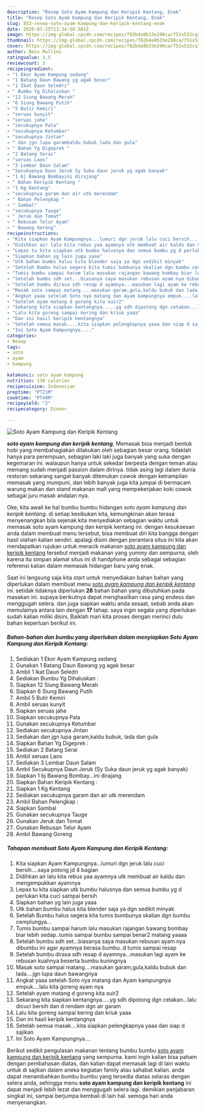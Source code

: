```yaml
---
description: "Resep Soto Ayam Kampung dan Keripik Kentang, Enak"
title: "Resep Soto Ayam Kampung dan Keripik Kentang, Enak"
slug: 853-resep-soto-ayam-kampung-dan-keripik-kentang-enak
date: 2020-07-25T13:34:50.501Z
image: https://img-global.cpcdn.com/recipes/f82b4a9b33e290ca/751x532cq70/soto-ayam-kampung-dan-keripik-kentang-foto-resep-utama.jpg
thumbnail: https://img-global.cpcdn.com/recipes/f82b4a9b33e290ca/751x532cq70/soto-ayam-kampung-dan-keripik-kentang-foto-resep-utama.jpg
cover: https://img-global.cpcdn.com/recipes/f82b4a9b33e290ca/751x532cq70/soto-ayam-kampung-dan-keripik-kentang-foto-resep-utama.jpg
author: Bess Mullins
ratingvalue: 3.5
reviewcount: 3
recipeingredient:
- "1 Ekor Ayam Kampung sedang"
- "1 Batang Daun Bawang yg agak besar"
- "1 Ikat Daun Seledri"
- " Bumbu Yg Dihaluskan "
- "12 Siung Bawang Merah"
- "6 Siung Bawang Putih"
- "5 Butir Kemiri"
- "seruas kunyit"
- "seruas jahe"
- "secukupnya Pala"
- "secukupnya Ketumbar"
- "secukupnya Jintan"
- " dan jgn lupa garamkaldu bubuk lada dan gula"
- " Bahan Yg Digeprek "
- "2 Batang Serai"
- "seruas Laos"
- "3 Lembar Daun Salam"
- "Secukupnya Daun Jeruk Sy Suka daun jeruk yg agak banyak"
- "1 bj Bawang Bombayini dirajang"
- " Bahan Keripik Kentang "
- "1 Kg Kentang"
- "secukupnya garam dan air utk merendam"
- " Bahan Pelengkap "
- " Sambal"
- "secukupnya Tauge"
- " Jeruk dan Tomat"
- " Rebusan Telur Ayam"
- " Bawang Goreng"
recipeinstructions:
- "Kita siapkan Ayam Kampungnya...lumuri dgn jeruk lalu cuci bersih....saya potong jd 4 bagian"
- "Didihkan air lalu kita rebus yaa ayamnya utk membuat air kaldu dan mengempukkan ayamnya"
- "Lepas tu kita siapkan utk bumbu halusnya dan semua bumbu yg d perlukan kita cuci sampai bersih"
- "Siapkan bahan yg lain juga yaaa"
- "Utk bahan bumbu halus kita blender saja ya dgn sedikit minyak"
- "Setelah Bumbu halus segera kita tumis bumbunya skalian dgn bumbu cemplungya..."
- "Tumis bumbu sampai harum lalu masukan rajangan bawang bombay biar lebih sedap..tumis sampai bumbu sampai benar2 matang yaaaa"
- "Setelah bumbu sdh set...biasanya saya masukan rebusan ayam nya dibumbu ini agar ayamnya berasa bumbu..d tumis sampai resap"
- "Setelah bumbu dirasa sdh resap d ayamnya...masukan lagi ayam ke rebusan kuahnya beserta bumbu kuningnya"
- "Masak soto sampai matang....masukan garam,gula,kaldu bubuk dan lada....jgn lupa daun bawangnya"
- "Angkat yaaa setelah Soto nya matang dan Ayam kampungnya empuk....lalu kita goreng ayam nya"
- "Setelah ayam matang d goreng kita suir2"
- "Sekarang kita siapkan kentangnya.....yg sdh dipotong dgn cetakan...lalu dicuci bersih dan d rendam dgn air garam"
- "Lalu kita goreng sampai kering dan kriuk yaaa"
- "Dan ini hasil keripik kentangnya"
- "Setelah semua masak....kita siapkan pelengkapnya yaaa dan siap d sajikan"
- "Ini Soto Ayam Kampungnya...."
categories:
- Resep
tags:
- soto
- ayam
- kampung

katakunci: soto ayam kampung 
nutrition: 130 calories
recipecuisine: Indonesian
preptime: "PT21M"
cooktime: "PT49M"
recipeyield: "2"
recipecategory: Dinner

---
```



![Soto Ayam Kampung dan Keripik Kentang](https://img-global.cpcdn.com/recipes/f82b4a9b33e290ca/751x532cq70/soto-ayam-kampung-dan-keripik-kentang-foto-resep-utama.jpg)

<b><i>soto ayam kampung dan keripik kentang</i></b>, Memasak bisa menjadi bentuk hobi yang membahagiakan dilakukan oleh sebagian besar orang. tidaklah hanya para perempuan, sebagian laki laki juga banyak yang suka dengan kegemaran ini. walaupun hanya untuk sekedar berpesta dengan teman atau memang sudah menjadi passion dalam dirinya. tidak asing lagi dalam dunia restoran sekarang sangat banyak ditemukan cowok dengan ketrampilan memasak yang mumpuni, dan lebih banyak juga kita jumpai di bermacam warung makan dan stand makanan mall yang mempekerjakan koki cowok sebagai juru masak andalan nya.



Oke, kita awali ke hal bumbu bumbu hidangan <i>soto ayam kampung dan keripik kentang</i>. di setiap kesibukan kita, kemungkinan akan terasa menyenangkan bila sejenak kita menyediakan sebagian waktu untuk memasak soto ayam kampung dan keripik kentang ini. dengan kesuksesan anda dalam membuat menu tersebut, bisa membuat diri kita bangga dengan hasil olahan kalian sendiri. apalagi disini dengan perantara situs ini kita akan mendapatkan rujukan untuk meracik makanan <u>soto ayam kampung dan keripik kentang</u> tersebut menjadi makanan yang yummy dan sempurna, oleh karena itu simpan alamat situs ini di handphone anda sebagai sebagian referensi kalian dalam memasak hidangan baru yang enak.


Saat ini langsung saja kita start untuk menyediakan bahan bahan yang diperlukan dalam membuat menu <u><i>soto ayam kampung dan keripik kentang</i></u> ini. setidak tidaknya diperlukan <b>28</b> bahan bahan yang dibutuhkan pada masakan ini. supaya berikutnya dapat menghasilkan rasa yang endess dan menggugah selera. dan juga siapkan waktu anda sesaat, sebab anda akan memulainya antara lain dengan <b>17</b> tahap. saya ingin segala yang diperlukan sudah kalian miliki disini, Baiklah mari kita proses dengan merinci dulu bahan keperluan berikut ini.

<!--inarticleads1-->

##### Bahan-bahan dan bumbu yang diperlukan dalam menyiapkan Soto Ayam Kampung dan Keripik Kentang:

1. Sediakan 1 Ekor Ayam Kampung sedang
1. Gunakan 1 Batang Daun Bawang yg agak besar
1. Ambil 1 Ikat Daun Seledri
1. Sediakan  Bumbu Yg Dihaluskan :
1. Siapkan 12 Siung Bawang Merah
1. Siapkan 6 Siung Bawang Putih
1. Ambil 5 Butir Kemiri
1. Ambil seruas kunyit
1. Siapkan seruas jahe
1. Siapkan secukupnya Pala
1. Gunakan secukupnya Ketumbar
1. Sediakan secukupnya Jintan
1. Sediakan  dan jgn lupa garam,kaldu bubuk, lada dan gula
1. Siapkan  Bahan Yg Digeprek :
1. Sediakan 2 Batang Serai
1. Ambil seruas Laos
1. Sediakan 3 Lembar Daun Salam
1. Ambil Secukupnya Daun Jeruk (Sy Suka daun jeruk yg agak banyak)
1. Siapkan 1 bj Bawang Bombay...ini dirajang
1. Siapkan  Bahan Keripik Kentang :
1. Siapkan 1 Kg Kentang
1. Sediakan secukupnya garam dan air utk merendam
1. Ambil  Bahan Pelengkap :
1. Siapkan  Sambal
1. Gunakan secukupnya Tauge
1. Gunakan  Jeruk dan Tomat
1. Gunakan  Rebusan Telur Ayam
1. Ambil  Bawang Goreng




<!--inarticleads2-->

##### Tahapan membuat Soto Ayam Kampung dan Keripik Kentang:

1. Kita siapkan Ayam Kampungnya...lumuri dgn jeruk lalu cuci bersih....saya potong jd 4 bagian
1. Didihkan air lalu kita rebus yaa ayamnya utk membuat air kaldu dan mengempukkan ayamnya
1. Lepas tu kita siapkan utk bumbu halusnya dan semua bumbu yg d perlukan kita cuci sampai bersih
1. Siapkan bahan yg lain juga yaaa
1. Utk bahan bumbu halus kita blender saja ya dgn sedikit minyak
1. Setelah Bumbu halus segera kita tumis bumbunya skalian dgn bumbu cemplungya...
1. Tumis bumbu sampai harum lalu masukan rajangan bawang bombay biar lebih sedap..tumis sampai bumbu sampai benar2 matang yaaaa
1. Setelah bumbu sdh set...biasanya saya masukan rebusan ayam nya dibumbu ini agar ayamnya berasa bumbu..d tumis sampai resap
1. Setelah bumbu dirasa sdh resap d ayamnya...masukan lagi ayam ke rebusan kuahnya beserta bumbu kuningnya
1. Masak soto sampai matang....masukan garam,gula,kaldu bubuk dan lada....jgn lupa daun bawangnya
1. Angkat yaaa setelah Soto nya matang dan Ayam kampungnya empuk....lalu kita goreng ayam nya
1. Setelah ayam matang d goreng kita suir2
1. Sekarang kita siapkan kentangnya.....yg sdh dipotong dgn cetakan...lalu dicuci bersih dan d rendam dgn air garam
1. Lalu kita goreng sampai kering dan kriuk yaaa
1. Dan ini hasil keripik kentangnya
1. Setelah semua masak....kita siapkan pelengkapnya yaaa dan siap d sajikan
1. Ini Soto Ayam Kampungnya....




Berikut sedikit pengulasan makanan tentang bumbu bumbu <u>soto ayam kampung dan keripik kentang</u> yang sempurna. kami ingin kalian bisa paham dengan pembahasan diatas, dan kalian dapat memasak lagi di lain waktu untuk di sajikan dalam aneka kegiatan family atau sahabat kalian. anda dapat menambahkan bumbu bumbu yang tersedia diatas selaras dengan selera anda, sehingga menu <b>soto ayam kampung dan keripik kentang</b> ini dapat menjadi lebih lezat dan menggugah selera lagi. demikian penjabaran singkat ini, sampai berjumpa kembali di lain hal. semoga hari anda menyenangkan.
